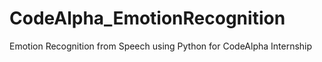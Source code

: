# CodeAlpha_EmotionRecognition
Emotion Recognition from Speech using Python for CodeAlpha Internship
